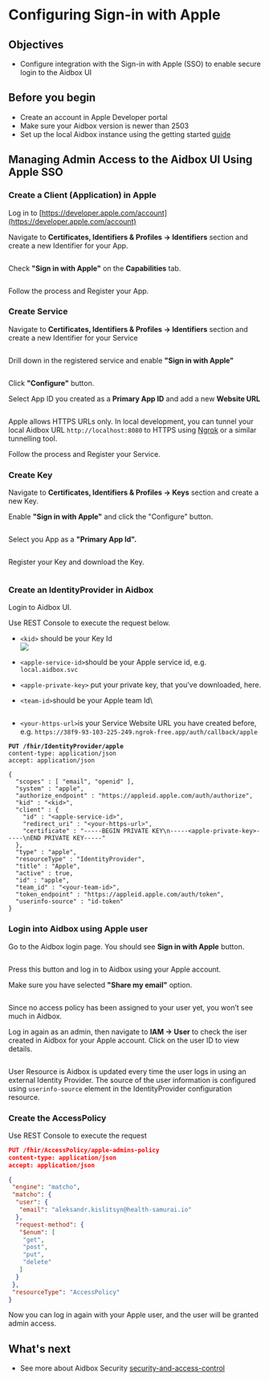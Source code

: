 # Configuring Sign-in with Apple

## Objectives

* Configure integration with the Sign-in with Apple (SSO) to enable secure login to the Aidbox UI

## Before you begin

* Create an account in Apple Developer portal
* Make sure your Aidbox version is newer than 2503
* Set up the local Aidbox instance using the getting started [guide](https://docs.aidbox.app/getting-started/run-aidbox-locally-with-docker/run-aidbox-locally)

## Managing Admin Access to the Aidbox UI Using Apple SSO

### Create a Client (Application) in Apple

Log in to [https://developer.apple.com/account](https://developer.apple.com/account)

Navigate to **Certificates, Identifiers & Profiles -> Identifiers** section and create a new Identifier for your App.

<figure><img src="../../.gitbook/assets/image (130).png" alt=""><figcaption></figcaption></figure>

Check **"Sign in with Apple"** on the **Capabilities** tab.

<figure><img src="../../.gitbook/assets/image (131).png" alt=""><figcaption></figcaption></figure>

Follow the process and Register your App.

### Create Service

Navigate to **Certificates, Identifiers & Profiles -> Identifiers** section and create a new Identifier for your Service

<figure><img src="../../.gitbook/assets/image (132).png" alt=""><figcaption></figcaption></figure>

Drill down in the registered service and enable **"Sign in with Apple"**

<figure><img src="../../.gitbook/assets/image (133).png" alt=""><figcaption></figcaption></figure>

Click **"Configure"** button.

Select App ID you created as a **Primary App ID** and add a new **Website URL**

<figure><img src="../../.gitbook/assets/image (135).png" alt=""><figcaption></figcaption></figure>

Apple allows  HTTPS URLs only. In local development, you can tunnel your local Aidbox URL `http://localhost:8080` to HTTPS using [Ngrok](https://ngrok.com) or a similar tunnelling tool.

Follow the process and Register your Service.

### Create Key

Navigate to **Certificates, Identifiers & Profiles -> Keys** section and create a new Key.

Enable **"Sign in with Apple"** and click the "Configure" button.

&#x20;

<figure><img src="../../.gitbook/assets/image (139).png" alt=""><figcaption></figcaption></figure>

Select you App as a **"Primary App Id".**

<figure><img src="../../.gitbook/assets/image (140).png" alt=""><figcaption></figcaption></figure>

Register your Key and download the Key.

<figure><img src="../../.gitbook/assets/image (143).png" alt=""><figcaption></figcaption></figure>

### Create an IdentityProvider in Aidbox

Login to Aidbox UI.&#x20;

Use REST Console to execute the request below.

* `<kid>` should be your Key Id\
  ![](<../../.gitbook/assets/image (146).png>)
* `<apple-service-id>`should be your Apple service id, e.g. `local.aidbox.svc`
* `<apple-private-key>` put your private key, that you've downloaded, here.
*   `<team-id>`should be your Apple team Id\


    <figure><img src="../../.gitbook/assets/image (142).png" alt=""><figcaption></figcaption></figure>
* `<your-https-url>`is your Service Website URL you have created before, e.g.  `https://38f9-93-103-225-249.ngrok-free.app/auth/callback/apple`

<pre class="language-json"><code class="lang-json"><strong>PUT /fhir/IdentityProvider/apple
</strong>content-type: application/json
accept: application/json

{
  "scopes" : [ "email", "openid" ],
  "system" : "apple",
  "authorize_endpoint" : "https://appleid.apple.com/auth/authorize",
  "kid" : "&#x3C;kid>",
  "client" : {
    "id" : "&#x3C;apple-service-id>",
    "redirect_uri" : "&#x3C;your-https-url>",
    "certificate" : "-----BEGIN PRIVATE KEY\n-----&#x3C;apple-private-key>-----\nEND PRIVATE KEY-----"
  },
  "type" : "apple",
  "resourceType" : "IdentityProvider",
  "title" : "Apple",
  "active" : true,
  "id" : "apple",
  "team_id" : "&#x3C;your-team-id>",
  "token_endpoint" : "https://appleid.apple.com/auth/token",
  "userinfo-source" : "id-token"
}
</code></pre>

### Login into Aidbox using Apple user

Go to the Aidbox login page. You should see **Sign in with Apple** button.&#x20;



<img src="../../.gitbook/assets/image (144).png" alt="" data-size="original">



Press this button and log in to Aidbox using your Apple account.

Make sure you have selected **"Share my email"** option.

<figure><img src="../../.gitbook/assets/image (147).png" alt=""><figcaption></figcaption></figure>

Since no access policy has been assigned to your user yet, you won’t see much in Aidbox.

Log in again as an admin, then navigate to **IAM -> User** to check the iser created in Aidbox for your Apple account. Click on the user ID to view details.

<figure><img src="../../.gitbook/assets/image (148).png" alt=""><figcaption></figcaption></figure>

User Resource is Aidbox is updated every time the user logs in using an external Identity Provider. The source of the user information is configured using `userinfo-source` element in the IdentityProvider configuration resource.&#x20;

### Create the AccessPolicy

Use REST Console to execute the request

```json
PUT /fhir/AccessPolicy/apple-admins-policy
content-type: application/json
accept: application/json

{
 "engine": "matcho",
 "matcho": {
  "user": {
   "email": "aleksandr.kislitsyn@health-samurai.io"
  },
  "request-method": {
   "$enum": [
    "get",
    "post",
    "put",
    "delete"
   ]
  }
 },
 "resourceType": "AccessPolicy"
}
```

Now you can log in again with your Apple user, and the user will be granted admin access.

## What's next

* See more about Aidbox Security [security-and-access-control](../../modules/security-and-access-control/ "mention")
